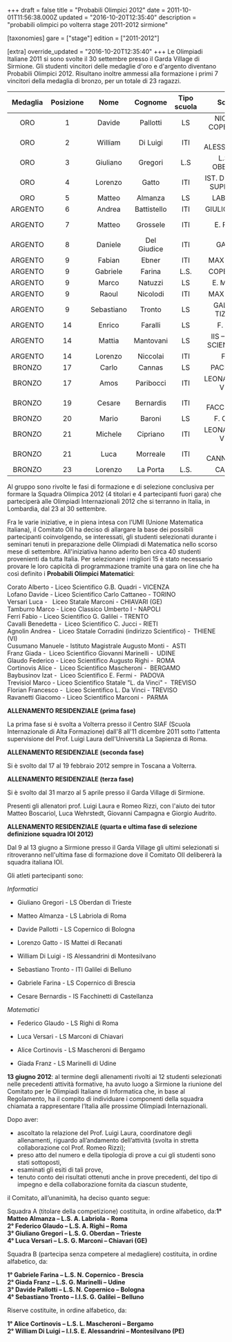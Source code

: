 +++
draft = false
title = "Probabili Olimpici 2012"
date = 2011-10-01T11:56:38.000Z
updated = "2016-10-20T12:35:40"
description = "probabili olimpici po volterra stage 2011-2012 sirmione"

[taxonomies]
gare = ["stage"]
edition = ["2011-2012"]

[extra]
override_updated = "2016-10-20T12:35:40"
+++
Le Olimpiadi Italiane 2011 si sono svolte il 30 settembre presso il Garda Village di Sirmione. Gli studenti vincitori delle medaglie d'oro e d'argento diventano Probabili Olimpici 2012. Risultano inoltre ammessi alla formazione i primi 7 vincitori della medaglia di bronzo, per un totale di 23 ragazzi.

| **Medaglia** | **Posizione** |  **Nome**  | **Cognome** | **Tipo scuola** |        **Scuola**        |     **Città**      | **Classe** |
| :----------: | :-----------: | :--------: | :---------: | :-------------: | :----------------------: | :----------------: | :--------: |
|     ORO      |       1       |   Davide   |  Pallotti   |       LS        |    NICOLO' COPERNICO     |      Bologna       |     IV     |
|     ORO      |       2       |  William   |  Di Luigi   |       ITI       |     E. ALESSANDRINI      |    Montesilvano    |     V      |
|     ORO      |       3       |  Giuliano  |   Gregori   |       L.S       |     L.S. G. OBERDAN      |      Trieste       |     V      |
|     ORO      |       4       |  Lorenzo   |    Gatto    |       ITI       | IST. D'ISTRUZ. SUPERIORE |      Recanati      |     V      |
|     ORO      |       5       |   Matteo   |   Almanza   |       LS        |         LABRIOLA         |        Roma        |     IV     |
|   ARGENTO    |       6       |   Andrea   | Battistello |       ITI       |       GIULIO NATTA       |      Bergamo       |     IV     |
|   ARGENTO    |       7       |   Matteo   |  Grossele   |       ITI       |         E. FERMI         | Bassano Del Grappa |     V      |
|   ARGENTO    |       8       |  Daniele   | Del Giudice |       ITI       |         GALILEI          |      Livorno       |     IV     |
|   ARGENTO    |       9       |   Fabian   |    Ebner    |       ITI       |        MAX VALIER        |      Bolzano       |     IV     |
|   ARGENTO    |       9       |  Gabriele  |   Farina    |      L.S.       |        COPERNICO         |      Brescia       |     IV     |
|   ARGENTO    |       9       |   Marco    |   Natuzzi   |       LS        |        E. MATTEI         |       Vasto        |     V      |
|   ARGENTO    |       9       |   Raoul    |  Nicolodi   |       ITI       |        MAX VALIER        |      Bolzano       |     IV     |
|   ARGENTO    |       9       | Sebastiano |   Tronto    |       LS        |    GALILEI – TIZIANO     |      Belluno       |     IV     |
|   ARGENTO    |      14       |   Enrico   |   Faralli   |       LS        |         F. REDI          |       Arezzo       |     IV     |
|   ARGENTO    |      14       |   Mattia   |  Mantovani  |       LS        | IIS – LICEO SCIENTIFICO  |   Badia Polesine   |     V      |
|   ARGENTO    |      14       |  Lorenzo   |  Niccolai   |       ITI       |           FEDI           |      Pistoia       |     V      |
|    BRONZO    |      17       |   Carlo    |   Cannas    |       LS        |        PACINOTTI         |      Cagliari      |     IV     |
|    BRONZO    |      17       |    Amos    |  Paribocci  |       ITI       |    LEONARDO DA VINCI     |      Foligno       |     V      |
|    BRONZO    |      19       |   Cesare   |  Bernardis  |       ITI       |      C. FACCHINETTI      |    Castellanza     |     V      |
|    BRONZO    |      20       |   Mario    |   Baroni    |       LS        |         F. CORNI         |       Modena       |     V      |
|    BRONZO    |      21       |  Michele   |  Cipriano   |       ITI       |    LEONARDO DA VINCI     |       Parma        |     IV     |
|    BRONZO    |      21       |    Luca    |  Morreale   |       ITI       |      S. CANNIZZARO       |        Rho         |     V      |
|    BRONZO    |      23       |  Lorenzo   |  La Porta   |      L.S.       |         CASSINI          |       Genova       |     V      |

Al gruppo sono rivolte le fasi di formazione e di selezione conclusiva per formare la Squadra Olimpica 2012 (4 titolari e 4 partecipanti fuori gara) che parteciperà alle Olimpiadi Internazionali 2012 che si terranno in Italia, in Lombardia, dal 23 al 30 settembre.

Fra le varie iniziative, e in piena intesa con l’UMI (Unione Matematica Italiana), il Comitato OII ha deciso di allargare la base dei possibili partecipanti coinvolgendo, se interessati, gli studenti selezionati durante i seminari tenuti in preparazione delle Olimpiadi di Matematica nello scorso mese di settembre. All'iniziativa hanno aderito ben circa 40 studenti provenienti da tutta Italia. Per selezionare i migliori 15 è stato necessario provare le loro capicità di programmazione tramite una gara on line che ha così definito i **Probabili Olimpici Matematici**:

Corato Alberto - Liceo Scientifico G.B. Quadri - VICENZA<br/> Lofano Davide - Liceo Scientifico Carlo Cattaneo - TORINO<br/> Versari Luca -   Liceo Statale Marconi - CHIAVARI (GE)<br/> Tamburro Marco - Liceo Classico Umberto I - NAPOLI<br/> Ferri Fabio - Liceo Scientifico G. Galilei - TRENTO<br/> Cavalli Benedetta -  Liceo Scientifico C. Jucci - RIETI<br/> Agnolin Andrea -  Liceo Statale Corradini (indirizzo Scientifico) -  THIENE (VI)<br/> Cusumano Manuele - Istituto Magistrale Augusto Monti -  ASTI<br/> Franz Giada -  Liceo Scientifico Giovanni Marinelli -  UDINE<br/> Glaudo Federico - Liceo Scientifico Augusto Righi -  ROMA<br/> Cortinovis Alice -  Liceo Scientifico Mascheroni -  BERGAMO<br/> Baybusinov Izat -  Liceo Scientifico E. Fermi -  PADOVA<br/> Trevisiol Marco - Liceo Scientifico Statale "L. da Vinci" -  TREVISO<br/> Florian Francesco -  Liceo Scientifico L. Da Vinci - TREVISO<br/> Ravanetti Giacomo - Liceo Scientifico Marconi -  PARMA

**ALLENAMENTO RESIDENZIALE (prima fase)**

La prima fase si è svolta a Volterra presso il Centro SIAF (Scuola Internazionale di Alta Formazione) dall'8 all'11 dicembre 2011 sotto l'attenta supervisione del Prof. Luigi Laura dell'Università La Sapienza di Roma.

**ALLENAMENTO RESIDENZIALE (seconda fase)**

Si è svolto dal 17 al 19 febbraio 2012 sempre in Toscana a Volterra.

**ALLENAMENTO RESIDENZIALE (terza fase)**

Si è svolto dal 31 marzo al 5 aprile presso il Garda Village di Sirmione.

Presenti gli allenatori prof. Luigi Laura e Romeo Rizzi, con l'aiuto dei tutor Matteo Boscariol, Luca Wehrstedt, Giovanni Campagna e Giorgio Audrito.

**ALLENAMENTO RESIDENZIALE (quarta e ultima fase di selezione definizione squadra IOI 2012)**

Dal 9 al 13 giugno a Sirmione presso il Garda Village gli ultimi selezionati si ritroveranno nell'ultima fase di formazione dove il Comitato OII delibererà la squadra italiana IOI.

Gli atleti partecipanti sono:

_Informatici_

- Giuliano Gregori - LS Oberdan di Trieste

- Matteo Almanza - LS Labriola di Roma

- Davide Pallotti - LS Copernico di Bologna

- Lorenzo Gatto - IS Mattei di Recanati

- William Di Luigi - IS Alessandrini di Montesilvano

- Sebastiano Tronto - ITI Galilei di Belluno

- Gabriele Farina - LS Copernico di Brescia

- Cesare Bernardis - IS Facchinetti di Castellanza

_Matematici_

- Federico Glaudo - LS Righi di Roma

- Luca Versari - LS Marconi di Chiavari

- Alice Cortinovis - LS Mascheroni di Bergamo

- Giada Franz - LS Marinelli di Udine

**13 giugno 2012**: al termine degli allenamenti rivolti ai 12 studenti selezionati nelle precedenti attività formative, ha avuto luogo a Sirmione la riunione del Comitato per le Olimpiadi Italiane di Informatica che, in base al Regolamento, ha il compito di individuare i componenti della squadra chiamata a rappresentare l’Italia alle prossime Olimpiadi Internazionali.

Dopo aver:

- ascoltato la relazione del Prof. Luigi Laura, coordinatore degli allenamenti, riguardo all’andamento dell’attività (svolta in stretta collaborazione col Prof. Romeo Rizzi);
- preso atto del numero e della tipologia di prove a cui gli studenti sono stati sottoposti,
- esaminati gli esiti di tali prove,
- tenuto conto dei risultati ottenuti anche in prove precedenti, del tipo di impegno e della collaborazione fornita da ciascun studente,

il Comitato, all’unanimità, ha deciso quanto segue:

Squadra A (titolare della competizione) costituita, in ordine alfabetico, da:**1° Matteo Almanza – L.S. A. Labriola - Roma <br/> 2° Federico Glaudo – L.S. A. Righi – Roma<br/> 3° Giuliano Gregori – L.S. G. Oberdan – Trieste<br/> 4° Luca Versari – L.S. G. Marconi – Chiavari (GE)**

Squadra B (partecipa senza competere al medagliere) costituita, in ordine alfabetico, da:

**1° Gabriele Farina – L.S. N. Copernico - Brescia<br/> 2° Giada Franz – L.S. G. Marinelli – Udine<br/> 3° Davide Pallotti – L.S. N. Copernico – Bologna<br/> 4° Sebastiano Tronto – I.I.S. G. Galilei – Belluno**

Riserve costituite, in ordine alfabetico, da:

**1° Alice Cortinovis – L.S. L. Mascheroni – Bergamo<br/> 2° William Di Luigi – I.I.S. E. Alessandrini – Montesilvano (PE)**
